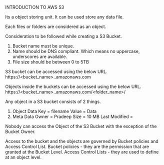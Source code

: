 INTRODUCTION TO AWS S3

Its a object storing unit.
It can be used store any data file.

Each files or folders are considered as an object.

Consideration to be followed while creating a S3 Bucket.
1. Bucket name must be unique.
2. Name should be DNS compliant. Which means no uppercase, underscores are available.
3. File size should be between 0 to 5TB

S3 bucket can be accessed using the below URL.
https://<bucket_name>.<region>.amazonaws.com

Objects inside the buckets can be accessed using the below URL.
https://<bucket_name>.<region>.amazonaws.com/<folder_name>/<filename>

Any object in a S3 bucket consists of 2 things.
1. Object Data
     Key = filename
     Value = Data
2. Meta Data
     Owner = Pradeep
     Size = 10 MB
     Last Modified = <DATE>

Nobody can access the Object of the S3 Bucket with the exception of the Bucket Owner.

Access to the bucket and the objects are governed by Bucket policies and Access Control List.
Bucket policies - they are the permission that are granted at the Bucket Level.
Access Control Lists - they are used to define at an object level.

